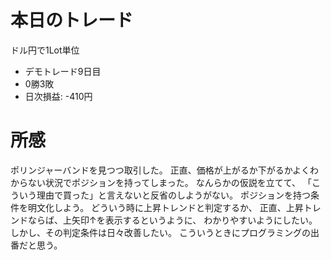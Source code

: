 # 本日のトレード
ドル円で1Lot単位
- デモトレード9日目
- 0勝3敗
- 日次損益: -410円

# 所感
ポリンジャーバンドを見つつ取引した。
正直、価格が上がるか下がるかよくわからない状況でポジションを持ってしまった。
なんらかの仮説を立てて、
「こういう理由で買った」と言えないと反省のしようがない。
ポジションを持つ条件を明文化しよう。
どういう時に上昇トレンドと判定するか、
正直、上昇トレンドならば、上矢印↑を表示するというように、
わかりやすいようにしたい。
しかし、その判定条件は日々改善したい。
こういうときにプログラミングの出番だと思う。
